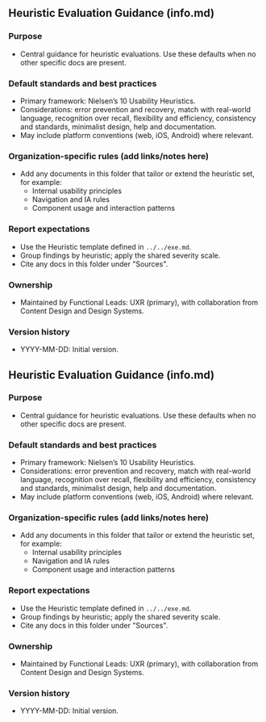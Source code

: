 ## Heuristic Evaluation Guidance (info.md)

### Purpose
- Central guidance for heuristic evaluations. Use these defaults when no other specific docs are present.

### Default standards and best practices
- Primary framework: Nielsen’s 10 Usability Heuristics.
- Considerations: error prevention and recovery, match with real-world language, recognition over recall, flexibility and efficiency, consistency and standards, minimalist design, help and documentation.
- May include platform conventions (web, iOS, Android) where relevant.

### Organization-specific rules (add links/notes here)
- Add any documents in this folder that tailor or extend the heuristic set, for example:
  - Internal usability principles
  - Navigation and IA rules
  - Component usage and interaction patterns

### Report expectations
- Use the Heuristic template defined in `../../exe.md`.
- Group findings by heuristic; apply the shared severity scale.
- Cite any docs in this folder under "Sources".

### Ownership
- Maintained by Functional Leads: UXR (primary), with collaboration from Content Design and Design Systems.

### Version history
- YYYY-MM-DD: Initial version.
## Heuristic Evaluation Guidance (info.md)

### Purpose
- Central guidance for heuristic evaluations. Use these defaults when no other specific docs are present.

### Default standards and best practices
- Primary framework: Nielsen’s 10 Usability Heuristics.
- Considerations: error prevention and recovery, match with real-world language, recognition over recall, flexibility and efficiency, consistency and standards, minimalist design, help and documentation.
- May include platform conventions (web, iOS, Android) where relevant.

### Organization-specific rules (add links/notes here)
- Add any documents in this folder that tailor or extend the heuristic set, for example:
  - Internal usability principles
  - Navigation and IA rules
  - Component usage and interaction patterns

### Report expectations
- Use the Heuristic template defined in `../../exe.md`.
- Group findings by heuristic; apply the shared severity scale.
- Cite any docs in this folder under "Sources".

### Ownership
- Maintained by Functional Leads: UXR (primary), with collaboration from Content Design and Design Systems.

### Version history
- YYYY-MM-DD: Initial version.


